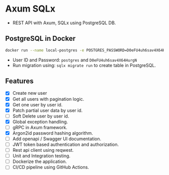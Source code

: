 # Axum SQLx
- REST API with Axum, SQLx using PostgreSQL DB.

## PostgreSQL in Docker
```bash
docker run --name local-postgres -e POSTGRES_PASSWORD=D0eFU4uh6sav4X64HurgN -p 5432:5432 -d postgres:alpine
```
- User ID and Password: `postgres` and `D0eFU4uh6sav4X64HurgN`
- Run migration using: `sqlx migrate run` to create table in PostgreSQL.

## Features
- [x] Create new user
- [x] Get all users with pagination logic.
- [x] Get one user by user id.
- [x] Patch partial user data by user id.
- [ ] Soft Delete user by user id.
- [x] Global exception handling.
- [ ] gRPC in Axum framework.
- [x] Argon2id password hashing algorithm.
- [ ] Add openapi / Swagger UI documentation.
- [ ] JWT token based authentication and authorization.
- [ ] Rest api client using reqwest. 
- [ ] Unit and Integration testing.
- [ ] Dockerize the application.
- [ ] CI/CD pipeline using GitHub Actions.
